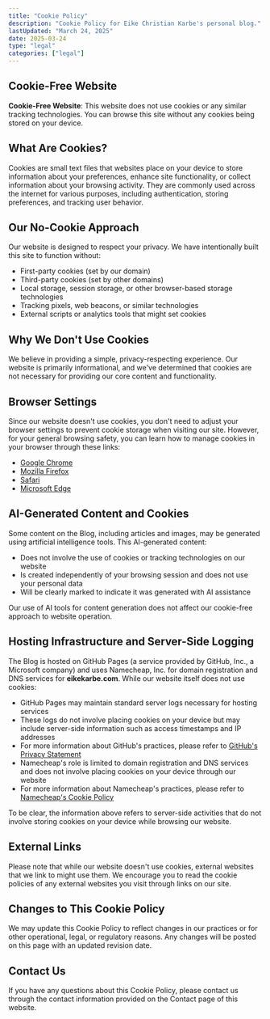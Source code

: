 ```yaml
---
title: "Cookie Policy"
description: "Cookie Policy for Eike Christian Karbe's personal blog."
lastUpdated: "March 24, 2025"
date: 2025-03-24
type: "legal"
categories: ["legal"]
---
```


## Cookie-Free Website

**Cookie-Free Website**: This website does not use cookies or any similar tracking technologies. You can browse this site without any cookies being stored on your device.

## What Are Cookies?

Cookies are small text files that websites place on your device to store information about your preferences, enhance site functionality, or collect information about your browsing activity. They are commonly used across the internet for various purposes, including authentication, storing preferences, and tracking user behavior.

## Our No-Cookie Approach

Our website is designed to respect your privacy. We have intentionally built this site to function without:

- First-party cookies (set by our domain)
- Third-party cookies (set by other domains)
- Local storage, session storage, or other browser-based storage technologies
- Tracking pixels, web beacons, or similar technologies
- External scripts or analytics tools that might set cookies

## Why We Don't Use Cookies

We believe in providing a simple, privacy-respecting experience. Our website is primarily informational, and we've determined that cookies are not necessary for providing our core content and functionality.

## Browser Settings

Since our website doesn't use cookies, you don't need to adjust your browser settings to prevent cookie storage when visiting our site. However, for your general browsing safety, you can learn how to manage cookies in your browser through these links:

- [Google Chrome](https://support.google.com/chrome/answer/95647)
- [Mozilla Firefox](https://support.mozilla.org/en-US/kb/enhanced-tracking-protection-firefox-desktop)
- [Safari](https://support.apple.com/guide/safari/manage-cookies-sfri11471/mac)
- [Microsoft Edge](https://support.microsoft.com/en-us/microsoft-edge/delete-cookies-in-microsoft-edge-63947406-40ac-c3b8-57b9-2a946a29ae09)

## AI-Generated Content and Cookies

Some content on the Blog, including articles and images, may be generated using artificial intelligence tools. This AI-generated content:

- Does not involve the use of cookies or tracking technologies on our website
- Is created independently of your browsing session and does not use your personal data
- Will be clearly marked to indicate it was generated with AI assistance

Our use of AI tools for content generation does not affect our cookie-free approach to website operation.

## Hosting Infrastructure and Server-Side Logging

The Blog is hosted on GitHub Pages (a service provided by GitHub, Inc., a Microsoft company) and uses Namecheap, Inc. for domain registration and DNS services for **eikekarbe.com**. While our website itself does not use cookies:

- GitHub Pages may maintain standard server logs necessary for hosting services
- These logs do not involve placing cookies on your device but may include server-side information such as access timestamps and IP addresses
- For more information about GitHub's practices, please refer to [GitHub's Privacy Statement](https://docs.github.com/en/site-policy/privacy-policies/github-privacy-statement)
- Namecheap's role is limited to domain registration and DNS services and does not involve placing cookies on your device through our website
- For more information about Namecheap's practices, please refer to [Namecheap's Cookie Policy](https://www.namecheap.com/legal/general/cookie-policy/)

To be clear, the information above refers to server-side activities that do not involve storing cookies on your device while browsing our website.

## External Links

Please note that while our website doesn't use cookies, external websites that we link to might use them. We encourage you to read the cookie policies of any external websites you visit through links on our site.

## Changes to This Cookie Policy

We may update this Cookie Policy to reflect changes in our practices or for other operational, legal, or regulatory reasons. Any changes will be posted on this page with an updated revision date.

## Contact Us

If you have any questions about this Cookie Policy, please contact us through the contact information provided on the Contact page of this website.
